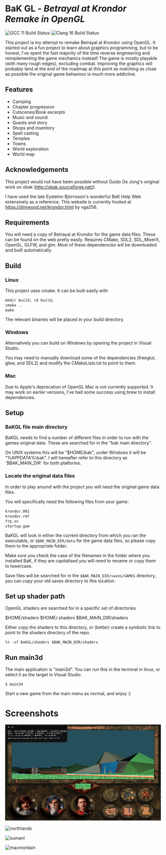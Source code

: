 
# BaK GL - _Betrayal at Krondor Remake in OpenGL_

![GCC 11 Build Status](https://github.com/xavieran/BaKGL/actions/workflows/gcc.yml/badge.svg)
![Clang 16 Build Status](https://github.com/xavieran/BaKGL/actions/workflows/clang.yml/badge.svg)

This project is my attempt to remake Betrayal at Krondor using OpenGL. It started out as a fun project to learn about graphics programming, but to be honest, I've spent the fast majority of the time reverse engineering and reimplementing the game mechanics instead! The game is mostly playable (with many rough edges), excluding combat. Improving the graphics will probably land at the end of the roadmap at this point as matching as close as possible the original game behaviour is much more addictive.

## Features
* Camping
* Chapter progression
* Cutscenes/Book excerpts
* Music and sound
* Quests and story
* Shops and inventory
* Spell casting
* Temples
* Towns
* World exploration
* World map

## Acknowledgements

This project would not have been possible without Guido De Jong's original work on xbak (http://xbak.sourceforge.net/).

I have used the late Eysteinn Björnsson's wonderful BaK Help Web extensively as a reference. This website is currently hosted at https://dimwood.net/krondor.html by vga256.

## Requirements
You will need a copy of Betrayal at Krondor for the game data files. These can be found on the web pretty easily.
Requires CMake, SDL2, SDL_MixerX, OpenGL, GLFW, and glm. Most of these dependencies will be downloaded and built automatically.

## Build
### Linux
This project uses cmake. It can be built easily with
```
mkdir build; cd build;
cmake ..
make
```

The relevant binaries will be placed in your build directory.

### Windows
Alternatively you can build on Windows by opening the project in Visual Studio.

You may need to manually download some of the dependencies (freeglut, glew, and SDL2) and modify the CMakeLists.txt to point to them.

### Mac
Due to Apple's deprecation of OpenGL Mac is not currently supported. It may work on earlier versions, I've had some success using brew to install dependencies.

## Setup
### BaKGL file main directory
BaKGL needs to find a number of different files in order to run with the games original data. These are searched for in the "bak main directory".

On UNIX systems this will be "$HOME/bak", under Windows it will be "%APPDATA%\bak". I will hereafter refer to this directory as `$BAK_MAIN_DIR` for both platforms.

### Locate the original data files
In order to play around with the project you will need the original game data files.

You will specifically need the following files from your game: 
```
krondor.001
krondor.rmf
frp.sx
startup.gam
```

BaKGL will look in either the current directory from which you ran the executable, or `$BAK_MAIN_DIR/data` for the game data files, so please copy them to the appropriate folder.

Make sure you check the case of the filenames in the folder where you installed BaK, if they are capitalised you will need to rename or copy them to lowercase.

Save files will be searched for in the `$BAK_MAIN_DIR/saves/GAMES` directory, you can _copy_ your old saves directory to this location.

## Set up shader path
OpenGL shaders are searched for in a specific set of directories

$HOME/shaders
$HOME/.shaders
$BAK_MAIN_DIR/shaders

Either copy the shaders to this directory, or (better) create a symbolic link to point to the shaders directory of the repo.
```
ln -sf BakGL/shaders $BAK_MAIN_DIR/shaders
```

## Run main3d
The main application is "main3d". You can run this in the terminal in linux, or select it as the target in Visual Studio.

```
$ main3d
```

Start a new game from the main menu as normal, and enjoy :)

# Screenshots
![waterfall_ui](screenshots/waterfall_ui.png?raw=true "Waterfall near Tyr-Sog with UI")

![northlands](screenshots/northlands.png?raw=true "Town in Northlands")

![sumani](screenshots/sumani.png?raw=true "Lamut Inn")

![macmordain](screenshots/macmordain.png?raw=true "Mac Mordain Cadall")
